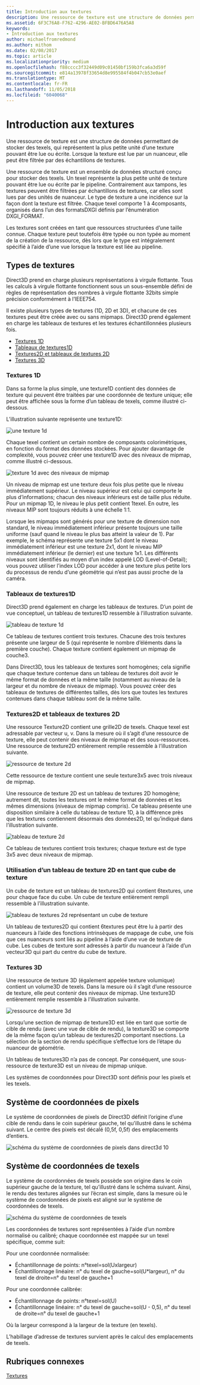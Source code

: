 ```yaml
---
title: Introduction aux textures
description: Une ressource de texture est une structure de données permettant de stocker des texels, qui représentent la plus petite unité d’une texture pouvant être lue ou écrite. Lorsque la texture est lue par un nuanceur, elle peut être filtrée par des échantillons de textures.
ms.assetid: 6F3C76A8-F762-4296-AE02-BFBD6476A5A8
keywords:
- Introduction aux textures
author: michaelfromredmond
ms.author: mithom
ms.date: 02/08/2017
ms.topic: article
ms.localizationpriority: medium
ms.openlocfilehash: f88cccc3f32449d09c01450bf159b3fca6a3d59f
ms.sourcegitcommit: e814a13978f33654d8e995584f4b047cb53e0aef
ms.translationtype: MT
ms.contentlocale: fr-FR
ms.lasthandoff: 11/05/2018
ms.locfileid: "6040068"
---
```

# <a name="introduction-to-textures"></a>Introduction aux textures


Une ressource de texture est une structure de données permettant de stocker des texels, qui représentent la plus petite unité d’une texture pouvant être lue ou écrite. Lorsque la texture est lue par un nuanceur, elle peut être filtrée par des échantillons de textures.

Une ressource de texture est un ensemble de données structuré conçu pour stocker des texels. Un texel représente la plus petite unité de texture pouvant être lue ou écrite par le pipeline. Contrairement aux tampons, les textures peuvent être filtrées par échantillons de textures, car elles sont lues par des unités de nuanceur. Le type de texture a une incidence sur la façon dont la texture est filtrée. Chaque texel comporte 1 à 4composants, organisés dans l’un des formatsDXGI définis par l’énumération DXGI\_FORMAT.

Les textures sont créées en tant que ressources structurées d’une taille connue. Chaque texture peut toutefois être typée ou non typée au moment de la création de la ressource, dès lors que le type est intégralement spécifié à l’aide d’une vue lorsque la texture est liée au pipeline.

## <a name="span-idtexturetypesspanspan-idtexturetypesspanspan-idtexturetypesspantexture-types"></a><span id="Texture_Types"></span><span id="texture_types"></span><span id="TEXTURE_TYPES"></span>Types de textures


Direct3D prend en charge plusieurs représentations à virgule flottante. Tous les calculs à virgule flottante fonctionnent sous un sous-ensemble défini de règles de représentation des nombres à virgule flottante 32bits simple précision conformément à l’IEEE754.

Il existe plusieurs types de textures (1D, 2D et 3D), et chacune de ces textures peut être créée avec ou sans mipmaps. Direct3D prend également en charge les tableaux de textures et les textures échantillonnées plusieurs fois.

-   [Textures 1D](#texture1d-resource)
-   [Tableaux de textures1D](#texture1d-array-resource)
-   [Textures2D et tableaux de textures 2D](#texture2d-resource)
-   [Textures 3D](#texture3d-resource)

### <a name="span-idtexture1dresourcespanspan-idtexture1dresourcespanspan-idtexture1dresourcespanspan-idtexture1d-resourcespan1d-textures"></a><span id="Texture1D_Resource"></span><span id="texture1d_resource"></span><span id="TEXTURE1D_RESOURCE"></span><span id="texture1d-resource"></span>Textures 1D

Dans sa forme la plus simple, une texture1D contient des données de texture qui peuvent être traitées par une coordonnée de texture unique; elle peut être affichée sous la forme d’un tableau de texels, comme illustré ci-dessous.

L’illustration suivante représente une texture1D:

![une texture 1d](images/d3d10-1d-texture.png)

Chaque texel contient un certain nombre de composants colorimétriques, en fonction du format des données stockées. Pour ajouter davantage de complexité, vous pouvez créer une texture1D avec des niveaux de mipmap, comme illustré ci-dessous.

![texture 1d avec des niveaux de mipmap](images/d3d10-resource-texture1d.png)

Un niveau de mipmap est une texture deux fois plus petite que le niveau immédiatement supérieur. Le niveau supérieur est celui qui comporte le plus d’informations; chacun des niveaux inférieurs est de taille plus réduite. Pour un mipmap 1D, le niveau le plus petit contient 1texel. En outre, les niveaux MIP sont toujours réduits à une échelle 1:1.

Lorsque les mipmaps sont générés pour une texture de dimension non standard, le niveau immédiatement inférieur présente toujours une taille uniforme (sauf quand le niveau le plus bas atteint la valeur de 1). Par exemple, le schéma représente une texture 5x1 dont le niveau immédiatement inférieur est une texture 2x1, dont le niveau MIP immédiatement inférieur (le dernier) est une texture 1x1. Les différents niveaux sont identifiés au moyen d’un index appelé LOD (Level-of-Detail); vous pouvez utiliser l’index LOD pour accéder à une texture plus petite lors du processus de rendu d’une géométrie qui n’est pas aussi proche de la caméra.

### <a name="span-idtexture1darrayresourcespanspan-idtexture1darrayresourcespanspan-idtexture1darrayresourcespanspan-idtexture1d-array-resourcespan1d-texture-arrays"></a><span id="Texture1D_Array_Resource"></span><span id="texture1d_array_resource"></span><span id="TEXTURE1D_ARRAY_RESOURCE"></span><span id="texture1d-array-resource"></span>Tableaux de textures1D

Direct3D prend également en charge les tableaux de textures. D’un point de vue conceptuel, un tableau de textures1D ressemble à l’illustration suivante.

![tableau de texture 1d](images/d3d10-resource-texture1darray.png)

Ce tableau de textures contient trois textures. Chacune des trois textures présente une largeur de 5 (qui représente le nombre d’éléments dans la première couche). Chaque texture contient également un mipmap de couche3.

Dans Direct3D, tous les tableaux de textures sont homogènes; cela signifie que chaque texture contenue dans un tableau de textures doit avoir le même format de données et la même taille (notamment au niveau de la largeur et du nombre de niveaux de mipmap). Vous pouvez créer des tableaux de textures de différentes tailles, dès lors que toutes les textures contenues dans chaque tableau sont de la même taille.

### <a name="span-idtexture2dresourcespanspan-idtexture2dresourcespanspan-idtexture2dresourcespanspan-idtexture2d-resourcespan2d-textures-and-2d-texture-arrays"></a><span id="Texture2D_Resource"></span><span id="texture2d_resource"></span><span id="TEXTURE2D_RESOURCE"></span><span id="texture2d-resource"></span>Textures2D et tableaux de textures 2D

Une ressource Texture2D contient une grille2D de texels. Chaque texel est adressable par vecteur u, v. Dans la mesure où il s’agit d’une ressource de texture, elle peut contenir des niveaux de mipmap et des sous-ressources. Une ressource de texture2D entièrement remplie ressemble à l’illustration suivante.

![ressource de texture 2d](images/d3d10-resource-texture2d.png)

Cette ressource de texture contient une seule texture3x5 avec trois niveaux de mipmap.

Une ressource de texture 2D est un tableau de textures 2D homogène; autrement dit, toutes les textures ont le même format de données et les mêmes dimensions (niveaux de mipmap compris). Ce tableau présente une disposition similaire à celle du tableau de texture 1D, à la différence près que les textures contiennent désormais des données2D, tel qu’indiqué dans l’illustration suivante.

![tableau de texture 2d](images/d3d10-resource-texture2darray.png)

Ce tableau de textures contient trois textures; chaque texture est de type 3x5 avec deux niveaux de mipmap.

### <a name="span-idtexture2darrayresourceasatexturecubespanspan-idtexture2darrayresourceasatexturecubespanspan-idtexture2darrayresourceasatexturecubespanusing-a-2d-texture-array-as-a-texture-cube"></a><span id="Texture2DArray_Resource_as_a_Texture_Cube"></span><span id="texture2darray_resource_as_a_texture_cube"></span><span id="TEXTURE2DARRAY_RESOURCE_AS_A_TEXTURE_CUBE"></span>Utilisation d’un tableau de texture 2D en tant que cube de texture

Un cube de texture est un tableau de textures2D qui contient 6textures, une pour chaque face du cube. Un cube de texture entièrement rempli ressemble à l’illustration suivante.

![tableau de textures 2d représentant un cube de texture](images/d3d10-resource-texturecube.png)

Un tableau de textures2D qui contient 6textures peut être lu à partir des nuanceurs à l’aide des fonctions intrinsèques de mappage de cube, une fois que ces nuanceurs sont liés au pipeline à l’aide d’une vue de texture de cube. Les cubes de texture sont adressés à partir du nuanceur à l’aide d’un vecteur3D qui part du centre du cube de texture.

### <a name="span-idtexture3dresourcespanspan-idtexture3dresourcespanspan-idtexture3dresourcespanspan-idtexture3d-resourcespan3d-textures"></a><span id="Texture3D_Resource"></span><span id="texture3d_resource"></span><span id="TEXTURE3D_RESOURCE"></span><span id="texture3d-resource"></span>Textures 3D

Une ressource de texture 3D (également appelée texture volumique) contient un volume3D de texels. Dans la mesure où il s’agit d’une ressource de texture, elle peut contenir des niveaux de mipmap. Une texture3D entièrement remplie ressemble à l’illustration suivante.

![ressource de texture 3d](images/d3d10-resource-texture3d.png)

Lorsqu’une section de mipmap de texture3D est liée en tant que sortie de cible de rendu (avec une vue de cible de rendu), la texture3D se comporte de la même façon qu’un tableau de textures2D comportant nsections. La sélection de la section de rendu spécifique s’effectue lors de l’étape du nuanceur de géométrie.

Un tableau de textures3D n’a pas de concept. Par conséquent, une sous-ressource de texture3D est un niveau de mipmap unique.

Les systèmes de coordonnées pour Direct3D sont définis pour les pixels et les texels.

## <a name="span-idpixelspanspan-idpixelspanspan-idpixelspanpixel-coordinate-system"></a><span id="Pixel"></span><span id="pixel"></span><span id="PIXEL"></span>Système de coordonnées de pixels


Le système de coordonnées de pixels de Direct3D définit l’origine d’une cible de rendu dans le coin supérieur gauche, tel qu’illustré dans le schéma suivant. Le centre des pixels est décalé (0,5f, 0,5f) des emplacements d’entiers.

![schéma du système de coordonnées de pixels dans direct3d 10](images/d3d10-coordspix10.png)

## <a name="span-idtexelspanspan-idtexelspanspan-idtexelspantexel-coordinate-system"></a><span id="Texel"></span><span id="texel"></span><span id="TEXEL"></span>Système de coordonnées de texels


Le système de coordonnées de texels possède son origine dans le coin supérieur gauche de la texture, tel qu’illustré dans le schéma suivant. Ainsi, le rendu des textures alignées sur l’écran est simple, dans la mesure où le système de coordonnées de pixels est aligné sur le système de coordonnées de texels.

![schéma du système de coordonnées de texels](images/d3d10-coordstex10.png)

Les coordonnées de textures sont représentées à l’aide d’un nombre normalisé ou calibré; chaque coordonnée est mappée sur un texel spécifique, comme suit:

Pour une coordonnée normalisée:

-   Échantillonnage de points: n°texel=sol(Uxlargeur)
-   Échantillonnage linéaire: n° du texel de gauche=sol(U*largeur), n° du texel de droite=n° du texel de gauche+1

Pour une coordonnée calibrée:

-   Échantillonnage de points: n°texel=sol(U)
-   Échantillonnage linéaire: n° du texel de gauche=sol(U - 0,5), n° du texel de droite=n° du texel de gauche+1

Où la largeur correspond à la largeur de la texture (en texels).

L’habillage d’adresse de textures survient après le calcul des emplacements de texels.

## <a name="span-idrelated-topicsspanrelated-topics"></a><span id="related-topics"></span>Rubriques connexes


[Textures](textures.md)
